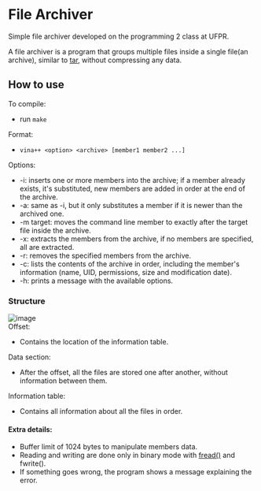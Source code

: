 # File Archiver
Simple file archiver developed on the programming 2 class at UFPR.

A file archiver is a program that groups multiple files inside a single file(an archive), similar to [tar](https://en.wikipedia.org/wiki/Tar_(computing)), without compressing any data.

## How to use
To compile:
  * run ```make```

Format:  
  * ```vina++ <option> <archive> [member1 member2 ...]```

Options:
* -i: inserts one or more members into the archive; if a member already exists, it's substituted, new members are added in order at the end of the archive.
* -a: same as -i, but it only substitutes a member if it is newer than the archived one.
* -m target: moves the command line member to exactly after the target file inside the archive.
* -x: extracts the members from the archive, if no members are specified, all are extracted.
* -r: removes the specified members from the archive.
* -c: lists the contents of the archive in order, including the member's information (name, UID, permissions, size and modification date).
* -h: prints a message with the available options.

### Structure
![image](https://github.com/user-attachments/assets/133319e3-e3cb-4bcf-9c55-469fbe03fbca)  
Offset:
* Contains the location of the information table.
  
Data section:
* After the offset, all the files are stored one after another, without information between them.
  
Information table:
* Contains all information about all the files in order.


#### Extra details:
* Buffer limit of 1024 bytes to manipulate members data.
* Reading and writing are done only in binary mode with [fread()](https://man7.org/linux/man-pages/man3/fread.3.html) and fwrite().
* If something goes wrong, the program shows a message explaining the error.
